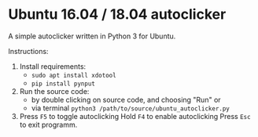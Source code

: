 # Ubuntu 16.04 / 18.04 autoclicker
A simple autoclicker written in Python 3 for Ubuntu.

Instructions:
1) Install requirements:
    - `sudo apt install xdotool`
    - `pip install pynput`
2) Run the source code:
    - by double clicking on source code, and choosing "Run" or
    - via terminal `python3 /path/to/source/ubuntu_autoclicker.py`
3) Press `F5` to toggle autoclicking
   Hold `F4` to enable autoclicking
   Press `Esc` to exit programm.
